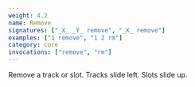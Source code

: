 ```yaml
---
weight: 4.2
name: Remove
signatures: ["_X_ _Y_ remove", "_X_ remove"]
examples: ["1 remove", "1 2 rm"]
category: core
invocations: ["remove", "rm"]
---
```

Remove a track or slot. Tracks slide left. Slots slide up.
